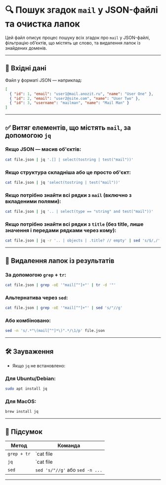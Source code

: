 # 🔍 Пошук згадок `mail` у JSON-файлі та очистка лапок

Цей файл описує процес пошуку всіх згадок про `mail` у JSON-файлі, фільтрацію об’єктів, що містять це слово, та видалення лапок із знайдених доменів.

---

## 📁 Вхідні дані

Файл у форматі JSON — наприклад:

```json
[
  { "id": 1, "email": "user1@mail.anozit.ru", "name": "User One" },
  { "id": 2, "email": "user2@site.com", "name": "User Two" },
  { "id": 3, "username": "mailman", "name": "Mail Man" }
]
```

---

## ✅ Витяг елементів, що містять `mail`, за допомогою `jq`

### Якщо JSON — масив об'єктів:

```bash
cat file.json | jq '.[] | select(tostring | test("mail"))'
```

### Якщо структура складніша або це просто об'єкт:

```bash
cat file.json | jq 'select(tostring | test("mail"))'
```

### Якщо потрібно знайти всі рядки з `mail` (включно з вкладеними полями):

```bash
cat file.json | jq '.. | select(type == "string" and test("mail"))'
```

### Якщо потрібно знайти всі рядки з `title` (без title, лише значення і передами рядками через кому):

```bash
cat file.json | jq -r '.. | objects | .title? // empty' | sed 's/$/,/'
```

---

## 🧼 Видалення лапок із результатів

### За допомогою `grep` + `tr`:

```bash
cat file.json | grep -oE '"mail[^"]+"' | tr -d '"'
```

### Альтернатива через `sed`:

```bash
cat file.json | grep -oE '"mail[^"]+"' | sed 's/"//g'
```

### Або комбіновано:

```bash
sed -n 's/.*"\(mail[^"]*\)".*/\1/p' file.json
```

---

## 🛠 Зауваження

- Якщо `jq` не встановлено:

### Для Ubuntu/Debian:

```bash
sudo apt install jq
```

### Для MacOS:

```bash
brew install jq
```

---

## 📌 Підсумок

| Метод         | Команда                                                                 |
|---------------|-------------------------------------------------------------------------|
| `grep + tr`   | `cat file | grep -oE '"mail[^"]+"' | tr -d '"'`                         |
| `jq`          | `cat file | jq -r '.. | select(type == "string") | select(test("mail"))'` |
| `sed`         | `sed 's/"//g'` або `sed -n ...`                                         |

---
